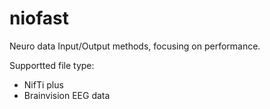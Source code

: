 # niofast

Neuro data Input/Output methods, focusing on performance.

Supportted file type:
- NifTi plus
- Brainvision EEG data


